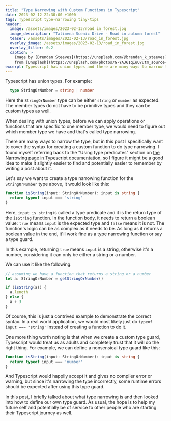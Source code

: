 ```yaml
---
title: "Type Narrowing with Custom Functions in Typescript"
date: 2023-02-12 22:30:00 +1000
tags: Typescript type-narrowing tiny-tips
header:
  image: /assets/images/2023-02-13/road_in_forest.jpg
  image_description: "Talimena Scenic Drive - Road in autumn forest"
  teaser: /assets/images/2023-02-13/road_in_forest.jpg
  overlay_image: /assets/images/2023-02-13/road_in_forest.jpg
  overlay_filter: 0.2
  caption: >
    Image by [Brendan Steeves](https://unsplash.com/@brendan_k_steeves?utm_source=unsplash&utm_medium=referral&utm_content=creditCopyText)
    from [Unsplash](https://unsplash.com/photos/G-YAJ61qIuU?utm_source=unsplash&utm_medium=referral&utm_content=creditCopyText)
excerpt: Typescript has union types and there are many ways to narrow the types
---
```


Typescript has union types. For example:

```typescript
  type StringOrNumber = string | number
```

Here the `StringOrNumber` type can be either `string` or `number` as expected.
The member types do not have to be primitive types and they can be custom types
as well.

When dealing with union types, before we can apply operations or functions that
are specific to one member type, we would need to figure out which member type
we have and that's called type narrowing.

There are many ways to narrow the type, but in this post I specifically want to
cover the syntax for creating a custom function to do type narrowing. I found
myself referring back to the "Using type predicates" section on [the Narrowing
page in Typescript documentation][narrowing-page], so I figure it might be a
good idea to make it slightly easier to find and potentially easier to remember
by writing a post about it.

Let's say we want to create a type narrowing function for the `StringOrNumber`
type above, it would look like this:

```typescript
function isString(input: StringOrNumber): input is string {
  return typeof input === 'string'
}
```

Here, `input is string` is called a type predicate and it is the return type of
the `isString` function. In the function body, it needs to return a boolean
value: `true` means `input` is the expected type and `false` means it is not.
The function's logic can be as complex as it needs to be. As long as it returns
a boolean value in the end, it'll work fine as a type narrowing function or say
a type guard.

In this example, returning `true` means `input` is a string, otherwise it's a
number, considering it can only be either a string or a number.

We can use it like the following:

```typescript
// assuming we have a function that returns a string or a number
let a: StringOrNumber = getStringOrNumber()

if (isString(a)) {
  a.length
} else {
  a + 3
}
```

Of course, this is just a contrived example to demonstrate the correct syntax.
In a real world application, we would most likely just do `typeof input ===
'string'` instead of creating a function to do it.

One more thing worth noting is that when we create a custom type guard,
Typescript would treat us as adults and completely trust that it will do the
right thing. For example, we can define a nonsensical type guard like this:

```typescript
function isString(input: StringOrNumber): input is string {
  return typeof input === 'number'
}
```

And Typescript would happily accept it and gives no compiler error or warning,
but since it's narrowing the type incorrectly, some runtime errors should be
expected after using this type guard.

In this post, I briefly talked about what type narrowing is and then looked into
how to define our own type guard. As usual, the hope is to help my future self
and potentially be of service to other people who are starting their Typescript
journey as well.

[narrowing-page]: https://www.typescriptlang.org/docs/handbook/2/narrowing.html
